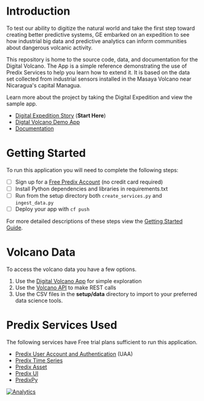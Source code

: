 
# Introduction

To test our ability to digitize the natural world and take the first step
toward creating better predictive systems, GE embarked on an expedition to see
how industrial big data and predictive analytics can inform communities about
dangerous volcanic activity.

This repository is home to the source code, data, and documentation for the
Digital Volcano.  The App is a simple reference demonstrating the use of Predix
Services to help you learn how to extend it.  It is based on the data set
collected from industrial sensors installed in the Masaya Volcano near
Nicaragua's capital Managua.

Learn more about the project by taking the Digital Expedition and view the
sample app.

- [Digital Expedition Story][story] (**Start Here**)
- [Digtal Volcano Demo App][volcanoapp]
- [Documentation][docs]

# Getting Started

To run this application you will need to complete the following steps:

- [ ] Sign up for a [Free Predix Account][signup] (no credit card required)
- [ ] Install Python dependencies and libraries in requirements.txt
- [ ] Run from the setup directory both `create_services.py` and `ingest_data.py`
- [ ] Deploy your app with `cf push`

For more detailed descriptions of these steps view the [Getting Started Guide][quickstart].

# Volcano Data

To access the volcano data you have a few options.

1. Use the [Digital Volcano App][volcanoapp] for simple exploration
2. Use the [Volcano API][volcanoapi] to make REST calls
3. Use the CSV files in the **setup/data** directory to import to your
   preferred data science tools.

# Predix Services Used

The following services have Free trial plans sufficient to run this
application.

- [Predix User Account and Authentication][uaa] (UAA)
- [Predix Time Series][timeseries]
- [Predix Asset][asset]
- [Predix UI][ui]
- [PredixPy][predixpy]


[![Analytics](https://ga-beacon.appspot.com/UA-82773213-1/predix-sdks/readme?pixel)](https://github.com/PredixDev)

[story]: https://ge.com/digitalvolcano
[volcanoapp]: https://volcano-app.run.aws-usw02-pr.ice.predix.io
[docs]: https://volcano-app.run.aws-usw02-pr.ice.predix.io/docs
[quickstart]: https://volcano-app.run.aws-usw02-pr.ice.predix.io/docs/html/quickstart/index.html
[signup]: https://www.predix.io/registration/
[uaa]: https://www.predix.io/services/service.html?id=1172
[timeseries]: https://www.predix.io/services/service.html?id=1177
[asset]: https://www.predix.io/services/service.html?id=1171
[ui]: https://www.predix-ui.com/#/home/
[predixpy]: https://github.com/PredixDev/predixpy
[volcanoapi]: https://volcano-app.run.aws-usw02-pr.ice.predix.io/docs/html/api/index.html
